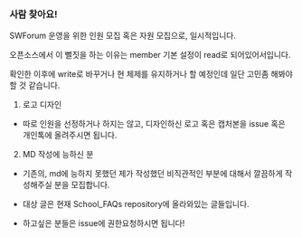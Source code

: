 ### 사람 찾아요!

SWForum 운영을 위한 인원 모집 혹은 자원 모집으로, 일시적입니다.

오픈소스에서 이 뻘짓을 하는 이유는 member 기본 설정이 read로 되어있어서입니다.

확인한 이후에 write로 바꾸거나 현 체제를 유지하거나 할 예정인데 일단 고민좀 해봐야 할 것 같습니다.

1. 로고 디자인

- 따로 인원을 선정하거나 하지는 않고, 디자인하신 로고 혹은 캡처본을 issue 혹은 개인톡에 올려주시면 됩니다.



2. MD 작성에 능하신 분
- 기존의, md에 능하지 못했던 제가 작성했던 비직관적인 부분에 대해서 깔끔하게 작성해주실 분을 모집합니다.

- 대상 글은 현재 School_FAQs repository에 올라와있는 글들입니다.

- 하고싶은 분들은 issue에 권한요청하시면 됩니다!
